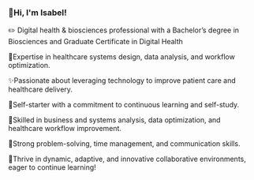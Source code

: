 ### 💫Hi, I'm Isabel!
✏️  Digital health & biosciences professional with a Bachelor’s degree in Biosciences and Graduate Certificate in Digital Health

🧪Expertise in healthcare systems design, data analysis, and workflow optimization.

✨Passionate about leveraging technology to improve patient care and healthcare delivery.

💞Self-starter with a commitment to continuous learning and self-study.

🌷Skilled in business and systems analysis, data optimization, and healthcare workflow improvement.

💭Strong problem-solving, time management, and communication skills.

🧃Thrive in dynamic, adaptive, and innovative collaborative environments, eager to continue learning!

<!---
isabelrdz00/isabelrdz00 is a ✨ special ✨ repository because its `README.md` (this file) appears on your GitHub profile.
You can click the Preview link to take a look at your changes.
--->

